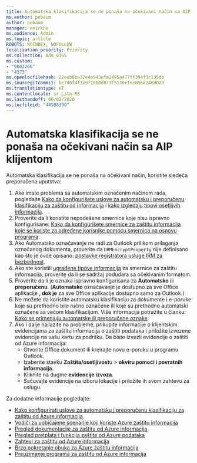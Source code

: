 ```yaml
---
title: Automatska klasifikacija se ne ponaša na očekivani način sa AIP klijentom
ms.author: pebaum
author: pebaum
manager: mnirkhe
ms.audience: Admin
ms.topic: article
ROBOTS: NOINDEX, NOFOLLOW
localization_priority: Priority
ms.collection: Adm_O365
ms.custom:
- "9002266"
- "4373"
ms.openlocfilehash: 22eeb6ba32e4e943efa2495a477ff394f3c135db
ms.sourcegitcommit: bc7d6f4f3c9f7060d073f5130e1ec856e248d020
ms.translationtype: HT
ms.contentlocale: sr-Latn-RS
ms.lasthandoff: 06/02/2020
ms.locfileid: "44508390"
---
```

# <a name="automatic-classification-not-behaving-as-expected-with-the-aip-client"></a>Automatska klasifikacija se ne ponaša na očekivani način sa AIP klijentom

Automatska klasifikacija se ne ponaša na očekivani način, koristite sledeća preporučena uputstva:

1. Ako imate problema sa automatskim označenim načinom rada, pogledajte [Kako da konfigurišete uslove za automatsku i preporučenu klasifikaciju za zaštitu od informacija](https://docs.microsoft.com/azure/information-protection/configure-policy-classification) i [kako izgledaju tipovi osetljivih informacija](https://docs.microsoft.com/microsoft-365/compliance/sensitive-information-type-entity-definitions).
2. Proverite da li koristite nepodešene smernice koje nisu ispravno konfigurisane: [Kako da konfigurišete smernice za zaštitu informacija koje se koriste za određene korisnike pomoću smernica na osnovu programa](https://docs.microsoft.com/azure/information-protection/configure-policy-scope).
3. Ako Automatsko označavanje ne radi za Outlook prilikom prilaganja označanog dokumenta, proverite da `DRMEncryptProperty` nije definisano kao što je ovde opisano: [postavke registratora usluge IRM za bezbednost](https://docs.microsoft.com/deployoffice/security/protect-sensitive-messages-and-documents-by-using-irm-in-office#office-2016-irm-registry-key-options).
4. Ako ste koristili [ugrađene tipove informacija](https://support.office.com/article/What-the-sensitive-information-types-look-for-fd505979-76be-4d9f-b459-abef3fc9e86b) za smernice za zaštitu informacija, proverite da li se sadržaj podudara sa očekivanim formatom.
5. Proverite da li je oznaka ispravno konfigurisana za **Automatsko** ili **preporučenu**. (**Automatsko** označavanje je dostupno za sve Office aplikacije **, dok je** za sve Office aplikacije dostupno samo za Outlook.)
6. Ne možete da koristite automatsku klasifikaciju za dokumente i e-poruke koje su prethodno bile ručno označene ili koje su prethodno automatski označene sa većom klasifikacijom.  Više informacija potražite u članku: [Kako se primenjuju automatske ili preporučene oznake](https://docs.microsoft.com/azure/information-protection/configure-policy-classification#how-automatic-or-recommended-labels-are-applied).
7. Ako i dalje nailazite na probleme, prikupite informacije o klijentskim evidencijama za zaštitu informacija o zaštiti podataka i priložite izvezene evidencije na vašu kartu za podršku. Da biste izvezli evidencije o zaštiti od Azure informacija:
    - Otvorite Office dokument ili kreirajte novu e-poruku u programu Outlook.
    - Izaberite stavku **Zaštita/osetljivost**u  >  **okviru pomoći i povratnih informacija**.
    - Kliknite na dugme **evidencije izvoza**.
    - Sačuvajte evidencije na izboru lokacije i priložite ih svom zahtevu za uslugu.

Za dodatne informacije pogledajte:

- [Kako konfigurirati uslove za automatsku i preporučenu klasifikaciju za zaštitu od Azure informacija](https://docs.microsoft.com/azure/information-protection/configure-policy-classification)
- [Vodiči za uobičajene scenarije koji koriste Azure zaštitu informacija](https://docs.microsoft.com/azure/information-protection/how-to-guides)
- [Pregled dokumentacije za zaštitu od Azure informacija](https://docs.microsoft.com/azure/information-protection/what-is-information-protection)
- [Pregled pretplata i funkcija zaštite od Azure podataka](https://azure.microsoft.com/pricing/details/information-protection)
- [Zahtevi za zaštitu od Azure informacija](https://docs.microsoft.com/azure/information-protection/get-started/requirements)
- [Brzo pokretanje obuka za Azure zaštitu informacija](https://docs.microsoft.com/azure/information-protection/get-started/infoprotect-quick-start-tutorial)
- [Preuzimanje programa za zaštitu od Azure informacija](https://www.microsoft.com/download/details.aspx?id=53018)
